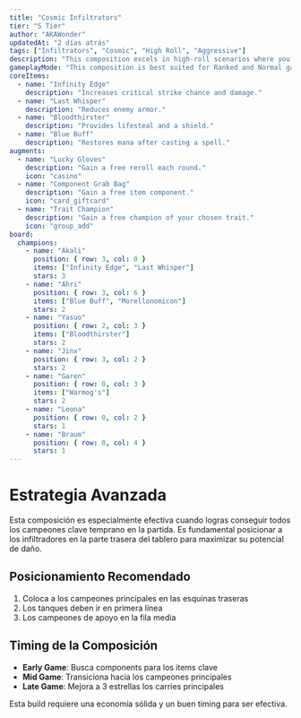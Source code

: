```yaml
---
title: "Cosmic Infiltrators"
tier: "S Tier"
author: "AKAWonder"
updatedAt: "2 días atrás"
tags: ["Infiltrators", "Cosmic", "High Roll", "Aggressive"]
description: "This composition excels in high-roll scenarios where you can quickly level up and acquire key champions. It's an aggressive playstyle focused on early and mid-game dominance. Ideal for players comfortable with fast-paced decision-making and resource management."
gameplayMode: "This composition is best suited for Ranked and Normal game modes. It's highly competitive and requires strategic positioning and itemization to maximize its potential. Avoid using it in Hyper Roll due to the different leveling and economy dynamics."
coreItems:
  - name: "Infinity Edge"
    description: "Increases critical strike chance and damage."
  - name: "Last Whisper"
    description: "Reduces enemy armor."
  - name: "Bloodthirster"
    description: "Provides lifesteal and a shield."
  - name: "Blue Buff"
    description: "Restores mana after casting a spell."
augments:
  - name: "Lucky Gloves"
    description: "Gain a free reroll each round."
    icon: "casino"
  - name: "Component Grab Bag"
    description: "Gain a free item component."
    icon: "card_giftcard"
  - name: "Trait Champion"
    description: "Gain a free champion of your chosen trait."
    icon: "group_add"
board:
  champions:
    - name: "Akali"
      position: { row: 3, col: 0 }
      items: ["Infinity Edge", "Last Whisper"]
      stars: 3
    - name: "Ahri"
      position: { row: 3, col: 6 }
      items: ["Blue Buff", "Morellonomicon"]
      stars: 2
    - name: "Yasuo"
      position: { row: 2, col: 3 }
      items: ["Bloodthirster"]
      stars: 2
    - name: "Jinx"
      position: { row: 3, col: 2 }
      stars: 2
    - name: "Garen"
      position: { row: 0, col: 3 }
      items: ["Warmog's"]
      stars: 2
    - name: "Leona"
      position: { row: 0, col: 2 }
      stars: 1
    - name: "Braum"
      position: { row: 0, col: 4 }
      stars: 1
---
```


# Estrategia Avanzada

Esta composición es especialmente efectiva cuando logras conseguir todos los campeones clave temprano en la partida. Es fundamental posicionar a los infiltradores en la parte trasera del tablero para maximizar su potencial de daño.

## Posicionamiento Recomendado

1. Coloca a los campeones principales en las esquinas traseras
2. Los tanques deben ir en primera línea
3. Los campeones de apoyo en la fila media

## Timing de la Composición

- **Early Game**: Busca components para los items clave
- **Mid Game**: Transiciona hacia los campeones principales
- **Late Game**: Mejora a 3 estrellas los carries principales

Esta build requiere una economía sólida y un buen timing para ser efectiva.